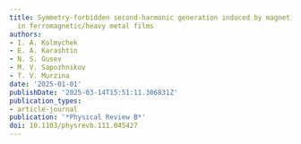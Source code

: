 ```yaml
---
title: Symmetry-forbidden second-harmonic generation induced by magnetization dynamics
  in ferromagnetic/heavy metal films
authors:
- I. A. Kolmychek
- E. A. Karashtin
- N. S. Gusev
- M. V. Sapozhnikov
- T. V. Murzina
date: '2025-01-01'
publishDate: '2025-03-14T15:51:11.306831Z'
publication_types:
- article-journal
publication: '*Physical Review B*'
doi: 10.1103/physrevb.111.045427
---
```

